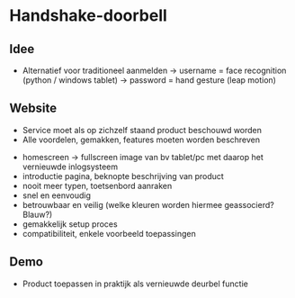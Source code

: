 # Handshake-doorbell


## Idee
+ Alternatief voor traditioneel aanmelden
-> username = face recognition (python / windows tablet)
-> password = hand gesture (leap motion)

## Website
+ Service moet als op zichzelf staand product beschouwd worden
+ Alle voordelen, gemakken, features moeten worden beschreven
 - homescreen -> fullscreen image van bv tablet/pc met daarop het vernieuwde inlogsysteem
 - introductie pagina, beknopte beschrijving van product
 - nooit meer typen, toetsenbord aanraken
 - snel en eenvoudig
 - betrouwbaar en veilig (welke kleuren worden hiermee geassocierd? Blauw?)
 - gemakkelijk setup proces
 - compatibiliteit, enkele voorbeeld toepassingen

 


## Demo
+ Product toepassen in praktijk als vernieuwde deurbel functie
